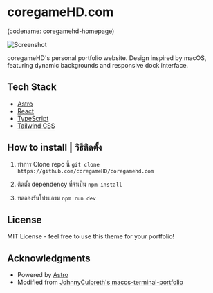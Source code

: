 # coregameHD.com 
(codename: coregamehd-homepage)

![Screenshot](https://github.com/user-attachments/assets/5b408eaa-292c-45a6-bd63-918232a3827a)

coregameHD's personal portfolio website. Design inspired by macOS, featuring dynamic backgrounds and responsive dock interface.

## Tech Stack

- [Astro](https://astro.build)
- [React](https://reactjs.org)
- [TypeScript](https://www.typescriptlang.org)
- [Tailwind CSS](https://tailwindcss.com)

## How to install | วิธีติดตั้ง

1. ทำการ Clone repo นี้
   `git clone https://github.com/coregameHD/coregamehd.com`

2. ติดตั้ง dependency ที่จำเป็น
   `npm install`

3. ทดลองรันโปรแกรม
   `npm run dev`

## License

MIT License - feel free to use this theme for your portfolio!

## Acknowledgments

- Powered by [Astro](https://astro.build)
- Modified from [JohnnyCulbreth's macos-terminal-portfolio](https://github.com/JohnnyCulbreth/macos-terminal-portfolio)
